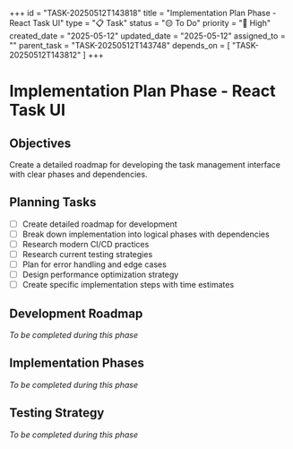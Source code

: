+++
id = "TASK-20250512T143818"
title = "Implementation Plan Phase - React Task UI"
type = "📋 Task"
status = "🟡 To Do"
priority = "🔼 High"
created_date = "2025-05-12"
updated_date = "2025-05-12"
assigned_to = ""
parent_task = "TASK-20250512T143748"
depends_on = [ "TASK-20250512T143812" ]
+++

# Implementation Plan Phase - React Task UI

## Objectives
Create a detailed roadmap for developing the task management interface with clear phases and dependencies.

## Planning Tasks
- [ ] Create detailed roadmap for development
- [ ] Break down implementation into logical phases with dependencies
- [ ] Research modern CI/CD practices
- [ ] Research current testing strategies
- [ ] Plan for error handling and edge cases
- [ ] Design performance optimization strategy
- [ ] Create specific implementation steps with time estimates

## Development Roadmap
*To be completed during this phase*

## Implementation Phases
*To be completed during this phase*

## Testing Strategy
*To be completed during this phase*
